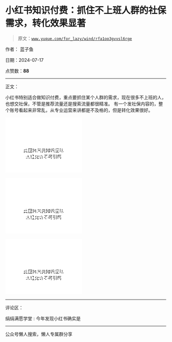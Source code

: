 # 小红书知识付费：抓住不上班人群的社保需求，转化效果显著

> 原文：[`www.yuque.com/for_lazy/wind/rfa1oo3gvvsl6rge`](https://www.yuque.com/for_lazy/wind/rfa1oo3gvvsl6rge)

作者： 蓝子鱼

日期：2024-07-17

点赞数：**88**

* * *

正文：

小红书特别适合做知识付费，重点要抓住某个人群的需求，现在很多不上班的人，也想交社保，不管是推荐流量还是搜索流量都很精准。
有一个发社保内容的，整个账号看起来非常乱，从专业运营来讲都是不及格的，但是转化效果很好。

![](img/b80fadb235431d6899f5da042a452320.png "None")

![](img/be223cb0bdffcddbb3110d3d9c2a48a9.png "None")

![](img/ed43c39b90443505ecb2249b3a9fe130.png "None")

* * *

评论区：

绢绢满愿学堂 : 今年发现小红书确实是

* * *

公众号懒人搜索，懒人专属群分享